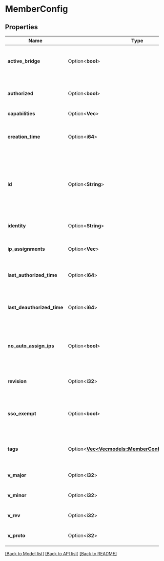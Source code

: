 # MemberConfig

## Properties

Name | Type | Description | Notes
------------ | ------------- | ------------- | -------------
**active_bridge** | Option<**bool**> | Allow the member to be a bridge on the network | [optional]
**authorized** | Option<**bool**> | Is the member authorized on the network | [optional]
**capabilities** | Option<**Vec<i32>**> |  | [optional]
**creation_time** | Option<**i64**> | Time the member was created or first tried to join the network | [optional][readonly]
**id** | Option<**String**> | ID of the member node.  This is the 10 digit identifier that identifies a ZeroTier node. | [optional][readonly]
**identity** | Option<**String**> | Public Key of the member's Identity | [optional][readonly]
**ip_assignments** | Option<**Vec<String>**> | List of assigned IP addresses | [optional]
**last_authorized_time** | Option<**i64**> | Time the member was authorized on the network | [optional][readonly]
**last_deauthorized_time** | Option<**i64**> | Time the member was deauthorized on the network | [optional][readonly]
**no_auto_assign_ips** | Option<**bool**> | Exempt this member from the IP auto assignment pool on a Network | [optional]
**revision** | Option<**i32**> | Member record revision count | [optional][readonly]
**sso_exempt** | Option<**bool**> | Allow the member to be authorized without OIDC/SSO | [optional]
**tags** | Option<[**Vec<Vec<models::MemberConfigTagsInnerInner>>**](Vec.md)> | Array of 2 member tuples of tag [ID, tag value] | [optional]
**v_major** | Option<**i32**> | Major version of the client | [optional][readonly]
**v_minor** | Option<**i32**> | Minor version of the client | [optional][readonly]
**v_rev** | Option<**i32**> | Revision number of the client | [optional][readonly]
**v_proto** | Option<**i32**> | Protocol version of the client | [optional][readonly]

[[Back to Model list]](../README.md#documentation-for-models) [[Back to API list]](../README.md#documentation-for-api-endpoints) [[Back to README]](../README.md)


